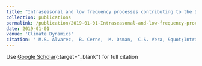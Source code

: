 ```yaml
---
title: "Intraseasonal and low frequency processes contributing to the December 2013 heat wave in Southern South America"
collection: publications
permalink: /publication/2019-01-01-Intraseasonal-and-low-frequency-processes-contributing-to-the-December-2013-heat-wave-in-Southern-South-America
date: 2019-01-01
venue: 'Climate Dynamics'
citation: ' M.S. Alvarez,  B. Cerne,  M. Osman,  C.S. Vera, &quot;Intraseasonal and low frequency processes contributing to the December 2013 heat wave in Southern South America.&quot; Climate Dynamics, 2019.'
---
```

Use [Google Scholar](https://scholar.google.com/scholar?q=Intraseasonal+and+low+frequency+processes+contributing+to+the+December+2013+heat+wave+in+Southern+South+America){:target="_blank"} for full citation